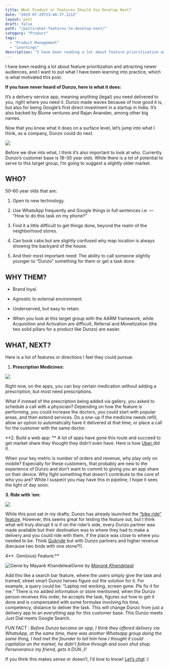 ```yaml
---
title: What Product or Features Should You Develop Next?
date: "2019-07-29T23:46:37.121Z"
layout: post
draft: false
path: "/posts/what-features-to-develop-next/"
category: "Product"
tags:
  - "Product Management"
  - "Learnings"
description: "I have been reading a lot about feature prioritization and attracting newer audiences, and I want to put what I have been learning into practice, which is what motivated this post."
---
```


I have been reading a lot about feature prioritization and attracting newer audiences, and I want to put what I have been learning into practice, which is what motivated this post.

**If you have never heard of Dunzo, here is what it does:**

It’s a delivery service app, meaning anything (legal) you need delivered to you, right where you need it. Dunzo made waves because of how good it is, but also for being Google’s first direct investment in a startup in India. It’s also backed by Blume ventures and Rajan Anandan, among other big names.

Now that you know what it does on a surface level, let’s jump into what I think, as a company, Dunzo could do next.

![](https://cdn-images-1.medium.com/max/3200/0*PoCslbKuO3QzlJfJ)

Before we dive into what, I think it’s also important to look at who. Currently Dunzo’s customer base is 18–30 year olds. While there is a lot of potential to serve to this target group, I’m going to suggest a slightly older market.

## **WHO?**

50–60 year olds that are:

1. Open to new technology.

1. Use WhatsApp frequently and Google things in full sentences i.e. — “How to do this task on my phone?”

1. Find it a little difficult to get things done, beyond the realm of the neighborhood stores.

1. Can book cabs but are slightly confused why map location is always showing the backyard of the house.

1. And their most important need: The ability to call someone slightly younger to “Dunzo” something for them or get a task done.

## **WHY THEM?**

* Brand loyal.

* Agnostic to external environment.

* Underserved, but easy to retain.

* When you look at this target group with the AARM framework, while Acquisition and Activation are difficult, Referral and Monetization (the two solid pillars for a product like Dunzo) are easier.

## **WHAT, NEXT?**

Here is a list of features or directions I feel they could pursue:

1. **Prescription Medicines:**

![](https://cdn-images-1.medium.com/max/2000/1*PPvWMfHkGDRzhy5hvH1Rnw.jpeg)

Right now, on the apps, you can buy certain medication without adding a prescription, but most need prescriptions.

What if instead of the prescription being added via gallery, you asked to schedule a call with a physician? Depending on how the feature is performing, you could increase the doctors, you could start with popular areas, and then extend services. Do a one-up if the medicine needs refill, allow an option to automatically have it delivered at that time, or place a call for the customer with the same doctor.

**2. Build a web app: **
A lot of apps have gone this route and succeed to get market share they thought they didn’t even have. Here is how [Uber ](https://eng.uber.com/web-booking-flow/)did it.

When your key metric is number of orders and revenue, why play only on mobile? Especially for these customers, that probably are new to the experience of Dunzo and don’t want to commit to giving you an app share on their device. Why fight something that doesn’t contribute to the core of who you are? While I suspect you may have this in pipeline, I hope it sees the light of day soon.

**3. Ride with ‘em:**

![](https://cdn-images-1.medium.com/max/2000/0*3FSUXaV8CHI8itHP.jpg)

While this post sat in my drafts, Dunzo has already launched the [“bike ride” feature](https://beebom.com/dunzo-bike-rides-noida/). However, this seems great for testing the feature out, but I think what will truly disrupt it is if on the rider’s side, every Dunzo partner was made available but their destination was to where they had to make a delivery and you could ride with them, if the place was close to where you needed to be. Think [Quikride](https://quickride.in/) but with Dunzo partners and higher revenue (because two birds with one stone?!).

4**. Geni(ous) Feature:**

![Genie by [Mayank Khandelwal](https://dribbble.com/mayankk98)](https://cdn-images-1.medium.com/max/2000/0*_s-VWVzQATf0PP-J.png)*Genie by [Mayank Khandelwal](https://dribbble.com/mayankk98)*

Add this like a search bar feature, where the users simply give the task and trained, street smart Dunzo heroes figure out the solution for it. For example, a query could be: “Laptop not working, screen gone. Pls fix it for me.” There is no added information or store mentioned, when the Dunzo person receives this order, he accepts the task, figures out how to get it done and is compensated with some formulae involving his time, competency, distance to deliver the task. This will change Dunzo from just a delivery app to an everything app for this customer base. This Dunzo meets Just Dial meets Google Search.

*FUN FACT : Before Dunzo became an app, I think they offered delivery via WhatsApp, at the same time, there was another Whatsapp group doing the same thing, I had met the founder to tell him how I thought it could capitalize on the market, he didn’t follow through and soon shut shop. Perseverance my friend, gets it DUN ;)!*

If you think this makes sense or doesn’t, I’d love to know! [Let’s chat](https://twitter.com/vindytalks) :)
